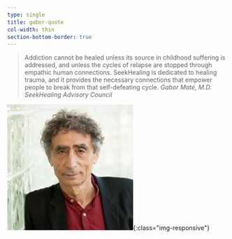 ```yaml
---
type: single
title: gabor-quote
col-width: thin
section-bottom-border: true
---
```


> Addiction cannot be healed unless its source in childhood suffering is addressed, and unless the cycles of relapse are stopped through empathic human connections. <span class="bold">SeekHealing</span> is dedicated to healing trauma, and it provides the necessary connections that empower people to break from that self-defeating cycle.
> <cite>Gabor Maté, M.D.<br/>SeekHealing Advisory Council</cite>

![Gabor Maté picture](/assets/images/team-headshot-gabor.jpg){:class="img-responsive"}
